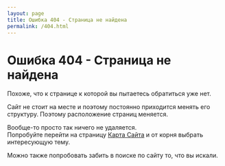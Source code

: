 ```yaml
---
layout: page
title: Ошибка 404 - Страница не найдена
permalink: /404.html
---
```



# Ошибка 404 - Страница не найдена

Похоже, что к странице к которой вы пытаетесь обратиться уже нет.


Сайт не стоит на месте и поэтому постоянно приходится менять его структуру. Поэтому расположение страниц меняется.

Вообще-то просто так ничего не удаляется.  
Попробуйте перейти на страницу <a href="/sitemap/">Карта Сайта</a> и от корня выбрать интересующую тему.

Можно также попробовать забить в поиске по сайту то, что вы искали.
